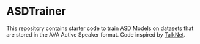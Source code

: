 # ASDTrainer
This repository contains starter code to train ASD Models on datasets that are stored in the AVA Active Speaker format. Code inspired by [TalkNet](https://github.com/TaoRuijie/TalkNet-ASD/tree/main).

